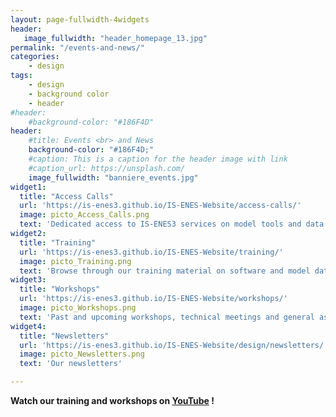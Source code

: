 ```yaml
---
layout: page-fullwidth-4widgets
header:
   image_fullwidth: "header_homepage_13.jpg"
permalink: "/events-and-news/"
categories:
    - design
tags:
    - design
    - background color
    - header
#header:
    #background-color: "#186F4D"
header:
    #title: Events <br> and News
    background-color: "#186F4D;"
    #caption: This is a caption for the header image with link
    #caption_url: https://unsplash.com/
    image_fullwidth: "banniere_events.jpg"
widget1:
  title: "Access Calls"
  url: 'https://is-enes3.github.io/IS-ENES-Website/access-calls/'
  image: picto_Access_Calls.png
  text: 'Dedicated access to IS-ENES3 services on model tools and data analytics service'
widget2:
  title: "Training"
  url: 'https://is-enes3.github.io/IS-ENES-Website/training/'
  image: picto_Training.png
  text: 'Browse through our training material on software and model data'
widget3:
  title: "Workshops"
  url: 'https://is-enes3.github.io/IS-ENES-Website/workshops/'
  image: picto_Workshops.png
  text: 'Past and upcoming workshops, technical meetings and general assemblies'
widget4:
  title: "Newsletters"
  url: 'https://is-enes3.github.io/IS-ENES-Website/design/newsletters/'
  image: picto_Newsletters.png
  text: 'Our newsletters'

---
```


**Watch our training and workshops on [YouTube](https://is-enes3.github.io/IS-ENES-Website/lectures-tutorials-webinars/) !**

